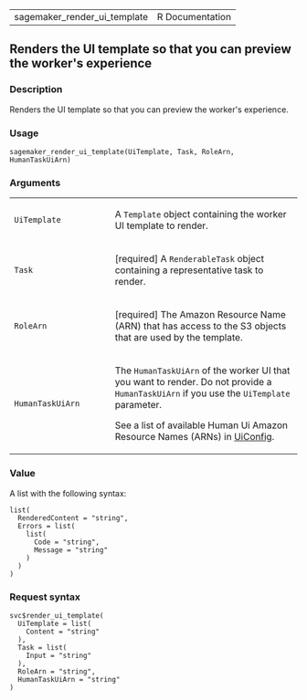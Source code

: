<table style="width: 100%;">
<tbody>
<tr class="odd">
<td>sagemaker_render_ui_template</td>
<td style="text-align: right;">R Documentation</td>
</tr>
</tbody>
</table>

## Renders the UI template so that you can preview the worker's experience

### Description

Renders the UI template so that you can preview the worker's experience.

### Usage

    sagemaker_render_ui_template(UiTemplate, Task, RoleArn, HumanTaskUiArn)

### Arguments

<table>
<colgroup>
<col style="width: 35%" />
<col style="width: 65%" />
</colgroup>
<tbody>
<tr class="odd">
<td><code
id="sagemaker_render_ui_template_:_UiTemplate">UiTemplate</code></td>
<td><p>A <code>Template</code> object containing the worker UI template
to render.</p></td>
</tr>
<tr class="even">
<td><code id="sagemaker_render_ui_template_:_Task">Task</code></td>
<td><p>[required] A <code>RenderableTask</code> object containing a
representative task to render.</p></td>
</tr>
<tr class="odd">
<td><code
id="sagemaker_render_ui_template_:_RoleArn">RoleArn</code></td>
<td><p>[required] The Amazon Resource Name (ARN) that has access to the
S3 objects that are used by the template.</p></td>
</tr>
<tr class="even">
<td><code
id="sagemaker_render_ui_template_:_HumanTaskUiArn">HumanTaskUiArn</code></td>
<td><p>The <code>HumanTaskUiArn</code> of the worker UI that you want to
render. Do not provide a <code>HumanTaskUiArn</code> if you use the
<code>UiTemplate</code> parameter.</p>
<p>See a list of available Human Ui Amazon Resource Names (ARNs) in <a
href="https://docs.aws.amazon.com/sagemaker/latest/APIReference/API_UiConfig.html">UiConfig</a>.</p></td>
</tr>
</tbody>
</table>

### Value

A list with the following syntax:

    list(
      RenderedContent = "string",
      Errors = list(
        list(
          Code = "string",
          Message = "string"
        )
      )
    )

### Request syntax

    svc$render_ui_template(
      UiTemplate = list(
        Content = "string"
      ),
      Task = list(
        Input = "string"
      ),
      RoleArn = "string",
      HumanTaskUiArn = "string"
    )
